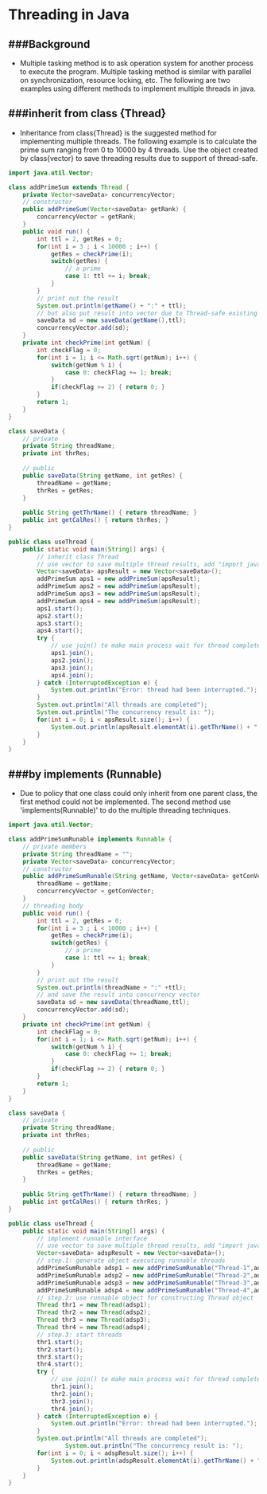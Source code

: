 # Threading in Java

<script type="text/javascript" src="../js/general.js"></script>

###Background
---

* Multiple tasking method is to ask operation system for another process to execute the program. Multiple tasking method is similar with parallel on synchronization, resource locking, etc. The following are two examples using different methods to implement multiple threads in java.

###inherit from class {Thread}
---

* Inheritance from class{Thread} is the suggested method for implementing multiple threads. The following example is to calculate the prime sum ranging from 0 to 10000 by 4 threads. Use the object created by class{vector} to save threading results due to support of thread-safe.

```Java
import java.util.Vector;

class addPrimeSum extends Thread {
	private Vector<saveData> concurrencyVector;
	// constructor
	public addPrimeSum(Vector<saveData> getRank) {
		concurrencyVector = getRank;
	}
	public void run() {
		int ttl = 2, getRes = 0;
		for(int i = 3 ; i < 10000 ; i++) {
			getRes = checkPrime(i);
			switch(getRes) {
				// a prime
				case 1: ttl += i; break;
			}
		}
		// print out the result
		System.out.println(getName() + ":" + ttl);
		// but also put result into vector due to Thread-safe existing in Vector class
		saveData sd = new saveData(getName(),ttl);
		concurrencyVector.add(sd);
	}
	private int checkPrime(int getNum) {
		int checkFlag = 0;
		for(int i = 1; i <= Math.sqrt(getNum); i++) {
			switch(getNum % i) {
				case 0: checkFlag += 1; break;
			}
			if(checkFlag >= 2) { return 0; }
		}
		return 1;
	}
}

class saveData {
	// private
	private String threadName;
	private int thrRes;
	
	// public
	public saveData(String getName, int getRes) {
		threadName = getName;
		thrRes = getRes;
	}
	
	public String getThrName() { return threadName; }
	public int getCalRes() { return thrRes; }
}

public class useThread {
	public static void main(String[] args) {
		// inherit class Thread
		// use vector to save multiple thread results, add "import java.util.Vector"
		Vector<saveData> apsResult = new Vector<saveData>();
		addPrimeSum aps1 = new addPrimeSum(apsResult);
		addPrimeSum aps2 = new addPrimeSum(apsResult);
		addPrimeSum aps3 = new addPrimeSum(apsResult);
		addPrimeSum aps4 = new addPrimeSum(apsResult);
		aps1.start();
		aps2.start();
		aps3.start();
		aps4.start();
		try {
			// use join() to make main process wait for thread complete
			aps1.join();
			aps2.join();
			aps3.join();
			aps4.join();
		} catch (InterruptedException e) {
			System.out.println("Error: thread had been interrupted.");
		}
		System.out.println("All threads are completed");
		System.out.println("The concurrency result is: ");
		for(int i = 0; i < apsResult.size(); i++) {
			System.out.println(apsResult.elementAt(i).getThrName() + ":" + apsResult.elementAt(i).getCalRes());
		}	
	}
}	
```

###by implements (Runnable)
---

* Due to policy that one class could only inherit from one parent class, the first method could not be implemented. The second method use 'implements(Runnable)' to do the multiple threading techniques.

```Java
import java.util.Vector;

class addPrimeSumRunable implements Runnable {
	// private members
	private String threadName = "";
	private Vector<saveData> concurrencyVector;
	// constructor
	public addPrimeSumRunable(String getName, Vector<saveData> getConVector) {
		threadName = getName;
		concurrencyVector = getConVector;
	}
	// threading body
	public void run() {
		int ttl = 2, getRes = 0;
		for(int i = 3 ; i < 10000 ; i++) {
			getRes = checkPrime(i);
			switch(getRes) {
				// a prime
				case 1: ttl += i; break;
			}
		}
		// print out the result
		System.out.println(threadName + ":" +ttl);
		// and save the result into concurrency vector
		saveData sd = new saveData(threadName,ttl);
		concurrencyVector.add(sd);
	}
	private int checkPrime(int getNum) {
		int checkFlag = 0;
		for(int i = 1; i <= Math.sqrt(getNum); i++) {
			switch(getNum % i) {
				case 0: checkFlag += 1; break;
			}
			if(checkFlag >= 2) { return 0; }
		}
		return 1;
	}
}

class saveData {
	// private
	private String threadName;
	private int thrRes;
	
	// public
	public saveData(String getName, int getRes) {
		threadName = getName;
		thrRes = getRes;
	}
	
	public String getThrName() { return threadName; }
	public int getCalRes() { return thrRes; }
}

public class useThread {
	public static void main(String[] args) {
		// implement runnable interface
		// use vector to save multiple thread results, add "import java.util.Vector"
		Vector<saveData> adspResult = new Vector<saveData>();
		// step.1: generate object executing runnable threads
		addPrimeSumRunable adsp1 = new addPrimeSumRunable("Thread-1",adspResult);
		addPrimeSumRunable adsp2 = new addPrimeSumRunable("Thread-2",adspResult);
		addPrimeSumRunable adsp3 = new addPrimeSumRunable("Thread-3",adspResult);
		addPrimeSumRunable adsp4 = new addPrimeSumRunable("Thread-4",adspResult);
		// step.2: use runnable object for constructing Thread object
		Thread thr1 = new Thread(adsp1);
		Thread thr2 = new Thread(adsp2);
		Thread thr3 = new Thread(adsp3);
		Thread thr4 = new Thread(adsp4);
		// step.3: start threads
		thr1.start();
		thr2.start();
		thr3.start();
		thr4.start();
		try {
			// use join() to make main process wait for thread complete
			thr1.join();
			thr2.join();
			thr3.join();
			thr4.join();
		} catch (InterruptedException e) {
			System.out.println("Error: thread had been interrupted.");
		}
		System.out.println("All threads are completed");
				System.out.println("The concurrency result is: ");
		for(int i = 0; i < adspResult.size(); i++) {
			System.out.println(adspResult.elementAt(i).getThrName() + ":" + adspResult.elementAt(i).getCalRes());
		}
	}
}
```





